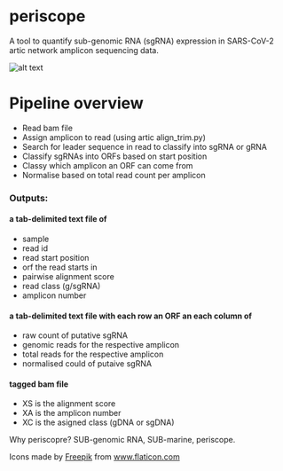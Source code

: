 # periscope

A tool to quantify sub-genomic RNA (sgRNA) expression in SARS-CoV-2 artic network amplicon sequencing data.

![alt text](https://github.com/sheffield-bioinformatics-core/periscope/blob/master/ocean.png "periscope")


# Pipeline overview
* Read bam file
* Assign amplicon to read (using artic align_trim.py)
* Search for leader sequence in read to classify into sgRNA or gRNA
* Classify sgRNAs into ORFs based on start position
* Classy which amplicon an ORF can come from
* Normalise based on total read count per amplicon

### Outputs:

#### a tab-delimited text file of 
- sample
- read id 
- read start position
- orf the read starts in
- pairwise alignment score
- read class (g/sgRNA) 
- amplicon number

#### a tab-delimited text file with each row an ORF an each column of
- raw count of putative sgRNA
- genomic reads for the respective amplicon
- total reads for the respective amplicon
- normalised could of putaive sgRNA

#### tagged bam file
- XS is the alignment score
- XA is the amplicon number
- XC is the asigned class (gDNA or sgDNA)

Why periscopre? SUB-genomic RNA, SUB-marine, periscope.
<div>Icons made by <a href="https://www.flaticon.com/authors/freepik" title="Freepik">Freepik</a> from <a href="https://www.flaticon.com/" title="Flaticon">www.flaticon.com</a></div>
